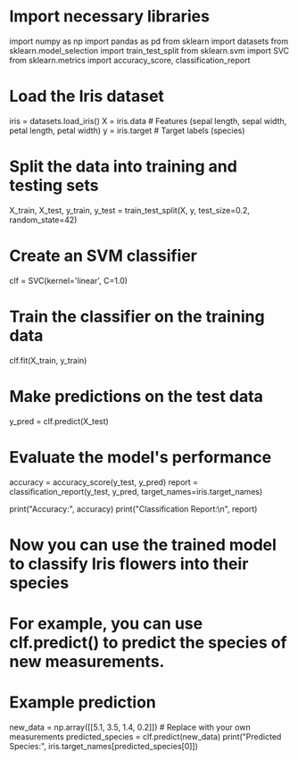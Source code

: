 # Import necessary libraries
import numpy as np
import pandas as pd
from sklearn import datasets
from sklearn.model_selection import train_test_split
from sklearn.svm import SVC
from sklearn.metrics import accuracy_score, classification_report

# Load the Iris dataset
iris = datasets.load_iris()
X = iris.data  # Features (sepal length, sepal width, petal length, petal width)
y = iris.target  # Target labels (species)

# Split the data into training and testing sets
X_train, X_test, y_train, y_test = train_test_split(X, y, test_size=0.2, random_state=42)

# Create an SVM classifier
clf = SVC(kernel='linear', C=1.0)

# Train the classifier on the training data
clf.fit(X_train, y_train)

# Make predictions on the test data
y_pred = clf.predict(X_test)

# Evaluate the model's performance
accuracy = accuracy_score(y_test, y_pred)
report = classification_report(y_test, y_pred, target_names=iris.target_names)

print("Accuracy:", accuracy)
print("Classification Report:\n", report)

# Now you can use the trained model to classify Iris flowers into their species
# For example, you can use clf.predict() to predict the species of new measurements.

# Example prediction
new_data = np.array([[5.1, 3.5, 1.4, 0.2]])  # Replace with your own measurements
predicted_species = clf.predict(new_data)
print("Predicted Species:", iris.target_names[predicted_species[0]])
